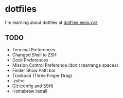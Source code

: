 # dotfiles

I'm learning about dotfiles at [dotfiles.eieio.xyz](http://dotfiles.eieio.xyz)

## TODO
- Terminal Preferences
- Changed Shell to ZSH
- Dock Preferences
- Mission Control Preference (don't rearrange spaces)
- Finder Show Path bar
- Trackpad (Three Finger Drag)
- .zshrc
- Git (config and SSH)
- Homebrew install

